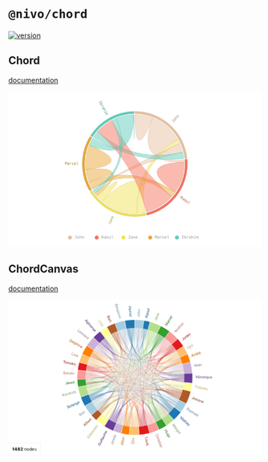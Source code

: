 # `@nivo/chord`

[![version](https://img.shields.io/npm/v/@nivo/chord.svg?style=flat-square)](https://www.npmjs.com/package/@nivo/chord)

## Chord

[documentation](http://nivo.rocks/chord)

![Chord](https://raw.githubusercontent.com/plouc/nivo/master/packages/chord/doc/chord.png)

## ChordCanvas

[documentation](http://nivo.rocks/chord/canvas)

![ChordCanvas](https://raw.githubusercontent.com/plouc/nivo/master/packages/chord/doc/chord-canvas.png)
